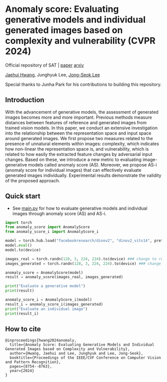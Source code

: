 # Anomaly score: Evaluating generative models and individual generated images based on complexity and vulnerability (CVPR 2024)

Official repository of SAT | [paper](https://openaccess.thecvf.com/content/CVPR2024/papers/Hwang_Anomaly_Score_Evaluating_Generative_Models_and_Individual_Generated_Images_based_CVPR_2024_paper.pdf) [arxiv](https://arxiv.org/abs/2312.10634)

[Jaehui Hwang](https://j-h-hwang.github.io/), Junghyuk Lee, [Jong-Seok Lee](https://mcml.yonsei.ac.kr/)

Special thanks to Junha Park for his contributions to building this repository.

## Introduction

With the advancement of generative models, the assessment of generated images becomes more and more important. Previous methods measure distances between features of reference and generated images from trained vision models. In this paper, we conduct an extensive investigation into the relationship between the representation space and input space around generated images. We first propose two measures related to the presence of unnatural elements within images: complexity, which indicates how non-linear the representation space is, and vulnerability, which is related to how easily the extracted feature changes by adversarial input changes. Based on these, we introduce a new metric to evaluating image-generative models called anomaly score (AS). Moreover, we propose AS-i (anomaly score for individual images) that can effectively evaluate generated images individually. Experimental results demonstrate the validity of the proposed approach.

## Quick start
- See [main.py](./main.py) for how to evaluate generative models and individual images through anomaly score (AS) and AS-i.
```python
import torch
from anomaly_score import AnomalyScore
from anomaly_score_i import AnomalyScore_i

model = torch.hub.load("facebookresearch/dinov2", "dinov2_vits14", pretrained=True)
model.eval()
model.to(device)

images_real = torch.randn(128, 3, 224, 224).to(device) ### change to reference images (ImageNet, Cifar-10, FFHQ)
images_generated = torch.randn(128, 3, 224, 224).to(device) ### change to generate images by generative models

anomaly_score = AnomalyScore(model)
result = anomaly_score(images_real, images_generated)

print("Evaluate a generative model")
print(result)

anomaly_score_i = AnomalyScore_i(model)
result_i = anomaly_score_i(images_generated)
print("Evaluate an individual image")
print(result_i)
```

## How to cite
```
@inproceedings{hwang2024anomaly,
  title={Anomaly Score: Evaluating Generative Models and Individual Generated Images based on Complexity and Vulnerability},
  author={Hwang, Jaehui and Lee, Junghyuk and Lee, Jong-Seok},
  booktitle={Proceedings of the IEEE/CVF Conference on Computer Vision and Pattern Recognition},
  pages={8754--8763},
  year={2024}
}
```
